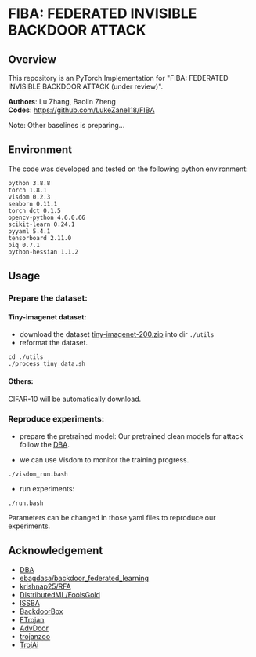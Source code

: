 # FIBA: FEDERATED INVISIBLE BACKDOOR ATTACK

## Overview
This repository is an PyTorch Implementation for "FIBA: FEDERATED INVISIBLE BACKDOOR ATTACK (under review)".

**Authors**: Lu Zhang, Baolin Zheng \
**Codes**: https://github.com/LukeZane118/FIBA

Note: Other baselines is preparing...
## Environment

The code was developed and tested on the following python environment: 
```
python 3.8.8
torch 1.8.1
visdom 0.2.3
seaborn 0.11.1
torch_dct 0.1.5
opencv-python 4.6.0.66
scikit-learn 0.24.1
pyyaml 5.4.1
tensorboard 2.11.0
piq 0.7.1
python-hessian 1.1.2
```

## Usage
### Prepare the dataset:
#### Tiny-imagenet dataset:

- download the dataset [tiny-imagenet-200.zip](https://tiny-imagenet.herokuapp.com/) into dir `./utils` 
- reformat the dataset.
```
cd ./utils
./process_tiny_data.sh
```

#### Others:
CIFAR-10 will be automatically download.

### Reproduce experiments: 

- prepare the pretrained model:
Our pretrained clean models for attack follow the [DBA](https://openreview.net/forum?id=rkgyS0VFvr).

- we can use Visdom to monitor the training progress.
```
./visdom_run.bash
```

- run experiments:
```
./run.bash
```
Parameters can be changed in those yaml files to reproduce our experiments.


## Acknowledgement 
- [DBA](https://github.com/AI-secure/DBA)
- [ebagdasa/backdoor_federated_learning](https://github.com/ebagdasa/backdoor_federated_learning)
- [krishnap25/RFA](https://github.com/krishnap25/RFA)
- [DistributedML/FoolsGold](https://github.com/DistributedML/FoolsGold)
- [ISSBA](https://github.com/yuezunli/ISSBA)
- [BackdoorBox](https://github.com/THUYimingLi/BackdoorBox/blob/main/core/attacks/ISSBA.py)
- [FTrojan](https://github.com/FTrojanAttack/FTrojan)
- [AdvDoor](https://github.com/ZQ-Struggle/AdvDoor)
- [trojanzoo](https://github.com/ain-soph/trojanzoo/blob/main/trojanvision/defenses/backdoor/input_filtering/strip.py)
- [TrojAi](https://github.com/lijiachun123/TrojAi)
